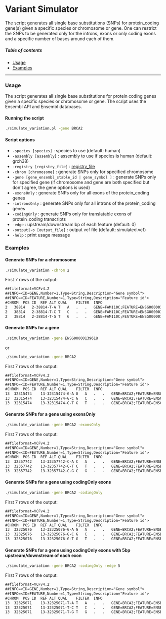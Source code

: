 Variant Simulator
=====================================
The script generates all single base substitutions (SNPs) for protein_coding gene(s) given a specific species or chromosome or gene. One can restrict the SNPs to be generated only for the introns, exons or only coding exons and a specific number of bases around each of them.

##### Table of contents
* [Usage](#usage)
* [Examples](#examples)
---
<a name="usage"></a>
### Usage
The script generates all single base substitutions for protein coding genes given a specific species or chromosome or gene. The script uses the Ensembl API and Ensembl databases.

#### Running the script
```bash
./simulate_variation.pl -gene BRCA2
```

#### Script options
* `-species [species]` : species to use (default: human)
* `-assembly [assembly]` : assembly to use if species is human (default: grch38)
* `-registry [registry_file]` : [registry_file](https://www.ensembl.org/info/docs/api/registry.html)
* `-chrom [chromosome]` : generate SNPs only for specified chromosome
* `-gene [gene_ensembl_stable_id | gene_symbol ]` : generate SNPs only for specified gene (if chromosome and gene are both specified but don't agree, the gene options is used)
* `-exonsOnly` : generate SNPs only for all exons of the protein_coding genes
* `-intronsOnly` : generate SNPs only for all introns of the protein_coding genes
* `-codingOnly` : generate SNPs only for translatable exons of protein_coding transcripts
* `-edge` : upstream/downstream bp of each feature (default: 0)
* `-output|-o [output_file]` : output vcf file (default: simulated.vcf)
* `-help` : print usage message

<a name="examples"></a>
### Examples 
#### Generate SNPs for a chromosome
```bash
./simulate_variation -chrom 2
```
First 7 rows of the output:
```txt
##fileformat=VCFv4.2
##INFO=<ID=GENE,Number=1,Type=String,Description="Gene symbol">
##INFO=<ID=FEATURE,Number=1,Type=String,Description="Feature id">
#CHROM	POS	ID	REF	ALT	QUAL	FILTER	INFO
2	38814	2-38814-T-A	T	A	.	.	GENE=FAM110C;FEATURE=ENSG00000184731
2	38814	2-38814-T-C	T	C	.	.	GENE=FAM110C;FEATURE=ENSG00000184731
2	38814	2-38814-T-G	T	G	.	.	GENE=FAM110C;FEATURE=ENSG00000184731
```

#### Generate SNPs for a gene
```bash
./simulate_variation -gene ENSG00000139618
```
or
```bash
./simulate_variation -gene BRCA2
```
First 7 rows of the output:
```txt
##fileformat=VCFv4.2
##INFO=<ID=GENE,Number=1,Type=String,Description="Gene symbol">
##INFO=<ID=FEATURE,Number=1,Type=String,Description="Feature id">
#CHROM	POS	ID	REF	ALT	QUAL	FILTER	INFO
13	32315474	13-32315474-G-A	G	A	.	.	GENE=BRCA2;FEATURE=ENSG00000139618
13	32315474	13-32315474-G-C	G	C	.	.	GENE=BRCA2;FEATURE=ENSG00000139618
13	32315474	13-32315474-G-T	G	T	.	.	GENE=BRCA2;FEATURE=ENSG00000139618
```

#### Generate SNPs for a gene using exonsOnly
```bash
./simulate_variation -gene BRCA2 -exonsOnly
```
First 7 rows of the output:
```txt
##fileformat=VCFv4.2
##INFO=<ID=GENE,Number=1,Type=String,Description="Gene symbol">
##INFO=<ID=FEATURE,Number=1,Type=String,Description="Feature id">
#CHROM	POS	ID	REF	ALT	QUAL	FILTER	INFO
13	32357742	13-32357742-C-A	C	A	.	.	GENE=BRCA2;FEATURE=ENSE00003719469
13	32357742	13-32357742-C-T	C	T	.	.	GENE=BRCA2;FEATURE=ENSE00003719469
13	32357742	13-32357742-C-G	C	G	.	.	GENE=BRCA2;FEATURE=ENSE00003719469
```

#### Generate SNPs for a gene using codingOnly exons
```bash
./simulate_variation -gene BRCA2 -codingOnly
```
First 7 rows of the output:
```txt
##fileformat=VCFv4.2
##INFO=<ID=GENE,Number=1,Type=String,Description="Gene symbol">
##INFO=<ID=FEATURE,Number=1,Type=String,Description="Feature id">
#CHROM	POS	ID	REF	ALT	QUAL	FILTER	INFO
13	32325076	13-32325076-G-A	G	A	.	.	GENE=BRCA2;FEATURE=ENSE00003659301
13	32325076	13-32325076-G-C	G	C	.	.	GENE=BRCA2;FEATURE=ENSE00003659301
13	32325076	13-32325076-G-T	G	T	.	.	GENE=BRCA2;FEATURE=ENSE00003659301
```

#### Generate SNPs for a gene using codingOnly exons with 5bp upstream/downstream of each exon
```bash
./simulate_variation -gene BRCA2 -codingOnly -edge 5
```
First 7 rows of the output:
```txt
##fileformat=VCFv4.2
##INFO=<ID=GENE,Number=1,Type=String,Description="Gene symbol">
##INFO=<ID=FEATURE,Number=1,Type=String,Description="Feature id">
#CHROM	POS	ID	REF	ALT	QUAL	FILTER	INFO
13	32325071	13-32325071-T-A	T	A	.	.	GENE=BRCA2;FEATURE=ENSE00003659301
13	32325071	13-32325071-T-C	T	C	.	.	GENE=BRCA2;FEATURE=ENSE00003659301
13	32325071	13-32325071-T-G	T	G	.	.	GENE=BRCA2;FEATURE=ENSE00003659301
```
